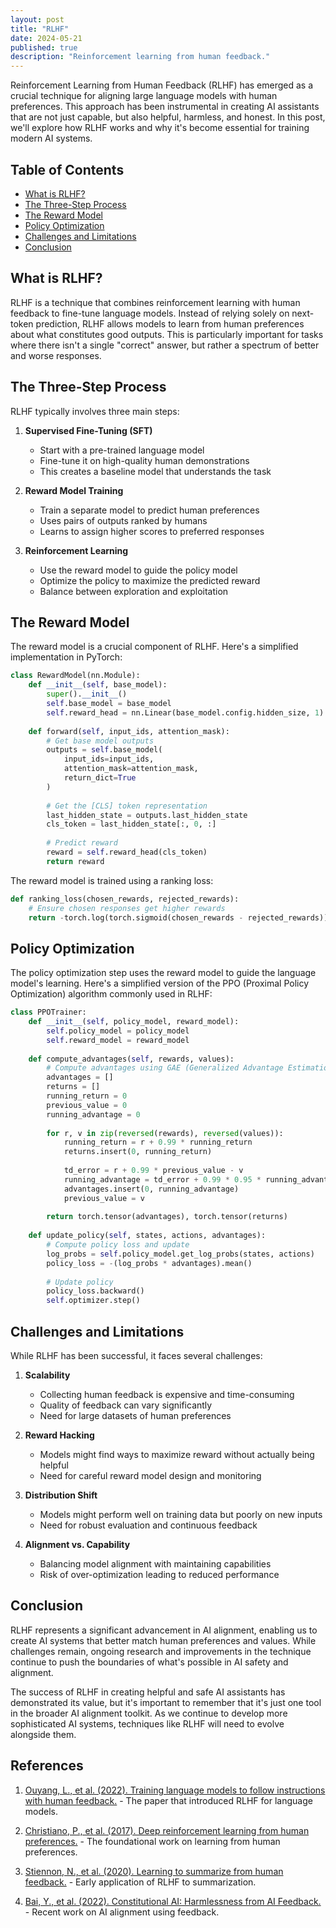 ```yaml
---
layout: post
title: "RLHF"
date: 2024-05-21
published: true
description: "Reinforcement learning from human feedback."
---
```


Reinforcement Learning from Human Feedback (RLHF) has emerged as a crucial technique for aligning large language models with human preferences. This approach has been instrumental in creating AI assistants that are not just capable, but also helpful, harmless, and honest. In this post, we'll explore how RLHF works and why it's become essential for training modern AI systems.

## Table of Contents

- [What is RLHF?](#what-is-rlhf)
- [The Three-Step Process](#the-three-step-process)
- [The Reward Model](#the-reward-model)
- [Policy Optimization](#policy-optimization)
- [Challenges and Limitations](#challenges-and-limitations)
- [Conclusion](#conclusion)

## What is RLHF?

RLHF is a technique that combines reinforcement learning with human feedback to fine-tune language models. Instead of relying solely on next-token prediction, RLHF allows models to learn from human preferences about what constitutes good outputs. This is particularly important for tasks where there isn't a single "correct" answer, but rather a spectrum of better and worse responses.

## The Three-Step Process

RLHF typically involves three main steps:

1. **Supervised Fine-Tuning (SFT)**
   - Start with a pre-trained language model
   - Fine-tune it on high-quality human demonstrations
   - This creates a baseline model that understands the task

2. **Reward Model Training**
   - Train a separate model to predict human preferences
   - Uses pairs of outputs ranked by humans
   - Learns to assign higher scores to preferred responses

3. **Reinforcement Learning**
   - Use the reward model to guide the policy model
   - Optimize the policy to maximize the predicted reward
   - Balance between exploration and exploitation

## The Reward Model

The reward model is a crucial component of RLHF. Here's a simplified implementation in PyTorch:

```python
class RewardModel(nn.Module):
    def __init__(self, base_model):
        super().__init__()
        self.base_model = base_model
        self.reward_head = nn.Linear(base_model.config.hidden_size, 1)
        
    def forward(self, input_ids, attention_mask):
        # Get base model outputs
        outputs = self.base_model(
            input_ids=input_ids,
            attention_mask=attention_mask,
            return_dict=True
        )
        
        # Get the [CLS] token representation
        last_hidden_state = outputs.last_hidden_state
        cls_token = last_hidden_state[:, 0, :]
        
        # Predict reward
        reward = self.reward_head(cls_token)
        return reward
```

The reward model is trained using a ranking loss:

```python
def ranking_loss(chosen_rewards, rejected_rewards):
    # Ensure chosen responses get higher rewards
    return -torch.log(torch.sigmoid(chosen_rewards - rejected_rewards))
```

## Policy Optimization

The policy optimization step uses the reward model to guide the language model's learning. Here's a simplified version of the PPO (Proximal Policy Optimization) algorithm commonly used in RLHF:

```python
class PPOTrainer:
    def __init__(self, policy_model, reward_model):
        self.policy_model = policy_model
        self.reward_model = reward_model
        
    def compute_advantages(self, rewards, values):
        # Compute advantages using GAE (Generalized Advantage Estimation)
        advantages = []
        returns = []
        running_return = 0
        previous_value = 0
        running_advantage = 0
        
        for r, v in zip(reversed(rewards), reversed(values)):
            running_return = r + 0.99 * running_return
            returns.insert(0, running_return)
            
            td_error = r + 0.99 * previous_value - v
            running_advantage = td_error + 0.99 * 0.95 * running_advantage
            advantages.insert(0, running_advantage)
            previous_value = v
            
        return torch.tensor(advantages), torch.tensor(returns)
    
    def update_policy(self, states, actions, advantages):
        # Compute policy loss and update
        log_probs = self.policy_model.get_log_probs(states, actions)
        policy_loss = -(log_probs * advantages).mean()
        
        # Update policy
        policy_loss.backward()
        self.optimizer.step()
```

## Challenges and Limitations

While RLHF has been successful, it faces several challenges:

1. **Scalability**
   - Collecting human feedback is expensive and time-consuming
   - Quality of feedback can vary significantly
   - Need for large datasets of human preferences

2. **Reward Hacking**
   - Models might find ways to maximize reward without actually being helpful
   - Need for careful reward model design and monitoring

3. **Distribution Shift**
   - Models might perform well on training data but poorly on new inputs
   - Need for robust evaluation and continuous feedback

4. **Alignment vs. Capability**
   - Balancing model alignment with maintaining capabilities
   - Risk of over-optimization leading to reduced performance

## Conclusion

RLHF represents a significant advancement in AI alignment, enabling us to create AI systems that better match human preferences and values. While challenges remain, ongoing research and improvements in the technique continue to push the boundaries of what's possible in AI safety and alignment.

The success of RLHF in creating helpful and safe AI assistants has demonstrated its value, but it's important to remember that it's just one tool in the broader AI alignment toolkit. As we continue to develop more sophisticated AI systems, techniques like RLHF will need to evolve alongside them.

## References

1. [Ouyang, L., et al. (2022). Training language models to follow instructions with human feedback.](https://arxiv.org/abs/2203.02155) - The paper that introduced RLHF for language models.

2. [Christiano, P., et al. (2017). Deep reinforcement learning from human preferences.](https://arxiv.org/abs/1706.03741) - The foundational work on learning from human preferences.

3. [Stiennon, N., et al. (2020). Learning to summarize from human feedback.](https://arxiv.org/abs/2009.01325) - Early application of RLHF to summarization.

4. [Bai, Y., et al. (2022). Constitutional AI: Harmlessness from AI Feedback.](https://arxiv.org/abs/2212.08073) - Recent work on AI alignment using feedback. 